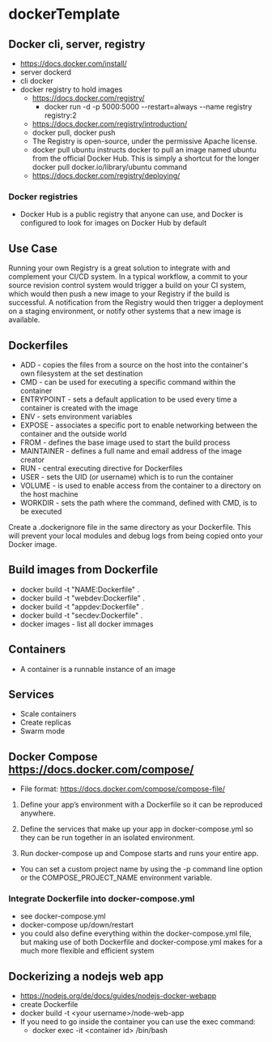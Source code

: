 # dockerTemplate

## Docker cli, server, registry

- <https://docs.docker.com/install/>
- server dockerd
- cli docker
- docker registry to hold images
  - <https://docs.docker.com/registry/>
    - docker run -d -p 5000:5000 --restart=always --name registry registry:2
  - <https://docs.docker.com/registry/introduction/>
  - docker pull, docker push
  - The Registry is open-source, under the permissive Apache license.
  - docker pull ubuntu instructs docker to pull an image named ubuntu from the official Docker Hub. This is simply a shortcut for the longer docker pull docker.io/library/ubuntu command
  - <https://docs.docker.com/registry/deploying/>

### Docker registries

- Docker Hub is a public registry that anyone can use, and Docker is configured to look for images on Docker Hub by default


## Use Case

Running your own Registry is a great solution to integrate with and complement your CI/CD system. In a typical workflow, a commit to your source revision control system would trigger a build on your CI system, which would then push a new image to your Registry if the build is successful. A notification from the Registry would then trigger a deployment on a staging environment, or notify other systems that a new image is available.

## Dockerfiles

- ADD - copies the files from a source on the host into the container's own filesystem at the set destination
- CMD - can be used for executing a specific command within the container
- ENTRYPOINT - sets a default application to be used every time a container is created with the image
- ENV - sets environment variables
- EXPOSE - associates a specific port to enable networking between the container and the outside world
- FROM - defines the base image used to start the build process
- MAINTAINER - defines a full name and email address of the image creator
- RUN - central executing directive for Dockerfiles
- USER - sets the UID (or username) which is to run the container
- VOLUME - is used to enable access from the container to a directory on the host machine
- WORKDIR - sets the path where the command, defined with CMD, is to be executed

Create a .dockerignore file in the same directory as your Dockerfile. This will prevent your local modules and debug logs from being copied onto your Docker image.

## Build images from Dockerfile

- docker build -t "NAME:Dockerfile" .
- docker build -t "webdev:Dockerfile" .
- docker build -t "appdev:Dockerfile" .
- docker build -t "secdev:Dockerfile" .
- docker images - list all docker immages

## Containers

- A container is a runnable instance of an image

## Services

- Scale containers
- Create replicas
- Swarm mode

## Docker Compose <https://docs.docker.com/compose/>

- File format: <https://docs.docker.com/compose/compose-file/>

1. Define your app’s environment with a Dockerfile so it can be reproduced anywhere.

2. Define the services that make up your app in docker-compose.yml so they can be run together in an isolated environment.

3. Run docker-compose up and Compose starts and runs your entire app.

- You can set a custom project name by using the -p command line option or the COMPOSE_PROJECT_NAME environment variable.

### Integrate Dockerfile into docker-compose.yml

- see docker-compose.yml
- docker-compose up/down/restart
- you could also define everything within the docker-compose.yml file, but making use of both Dockerfile and docker-compose.yml makes for a much more flexible and efficient system

## Dockerizing a nodejs web app

- <https://nodejs.org/de/docs/guides/nodejs-docker-webapp>
- create Dockerfile
- docker build -t \<your username\>/node-web-app
- If you need to go inside the container you can use the exec command:
  - docker exec -it \<container id\> /bin/bash
